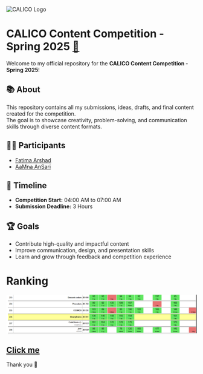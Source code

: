 ![CALICO Logo](https://calico.berkeley.edu/images/banner/blocks.png)

# CALICO Content Competition - Spring 2025 [🧡](https://www.linkedin.com/feed/update/urn:li:ugcPost:7323413259720572928/)

Welcome to my official repository for the **CALICO Content Competition - Spring 2025**!

## 📚 About
This repository contains all my submissions, ideas, drafts, and final content created for the competition.  
The goal is to showcase creativity, problem-solving, and communication skills through diverse content formats.

## 👩‍💻 Participants
- [Fatima Arshad](https://www.linkedin.com/in/fatima-arshad-6ba52a184/)
- [AaMna AnSari](https://www.linkedin.com/in/aamnansari/)

## 📅 Timeline
- **Competition Start:** 04:00 AM to 07:00 AM
- **Submission Deadline:** 3 Hours

## 🏆 Goals
- Contribute high-quality and impactful content
- Improve communication, design, and presentation skills
- Learn and grow through feedback and competition experience

# Ranking

![206 rank.PNG](./images/206%20rank.PNG)

[Click me](https://www.linkedin.com/feed/update/urn:li:ugcPost:7323413259720572928/)
---

Thank you 🧡